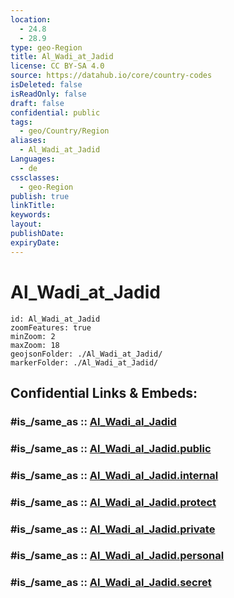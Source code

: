 ```yaml
---
location:
  - 24.8
  - 28.9
type: geo-Region
title: Al_Wadi_at_Jadid
license: CC BY-SA 4.0
source: https://datahub.io/core/country-codes
isDeleted: false
isReadOnly: false
draft: false
confidential: public
tags:
  - geo/Country/Region
aliases:
  - Al_Wadi_at_Jadid
Languages:
  - de
cssclasses:
  - geo-Region
publish: true
linkTitle:
keywords:
layout:
publishDate:
expiryDate:
---
```


# Al_Wadi_at_Jadid

```leaflet
id: Al_Wadi_at_Jadid
zoomFeatures: true 
minZoom: 2 
maxZoom: 18
geojsonFolder: ./Al_Wadi_at_Jadid/
markerFolder: ./Al_Wadi_at_Jadid/
```


## Confidential Links & Embeds: 

### #is_/same_as :: [Al_Wadi_al_Jadid](/_Standards/Earth/Continent/Africa/Africa~North/Egypt/governorates~Egypt/Al_Wadi_al_Jadid.md) 

### #is_/same_as :: [Al_Wadi_al_Jadid.public](/_public/Earth/Continent/Africa/Africa~North/Egypt/governorates~Egypt/Al_Wadi_al_Jadid.public.md) 

### #is_/same_as :: [Al_Wadi_al_Jadid.internal](/_internal/Earth/Continent/Africa/Africa~North/Egypt/governorates~Egypt/Al_Wadi_al_Jadid.internal.md) 

### #is_/same_as :: [Al_Wadi_al_Jadid.protect](/_protect/Earth/Continent/Africa/Africa~North/Egypt/governorates~Egypt/Al_Wadi_al_Jadid.protect.md) 

### #is_/same_as :: [Al_Wadi_al_Jadid.private](/_private/Earth/Continent/Africa/Africa~North/Egypt/governorates~Egypt/Al_Wadi_al_Jadid.private.md) 

### #is_/same_as :: [Al_Wadi_al_Jadid.personal](/_personal/Earth/Continent/Africa/Africa~North/Egypt/governorates~Egypt/Al_Wadi_al_Jadid.personal.md) 

### #is_/same_as :: [Al_Wadi_al_Jadid.secret](/_secret/Earth/Continent/Africa/Africa~North/Egypt/governorates~Egypt/Al_Wadi_al_Jadid.secret.md)

